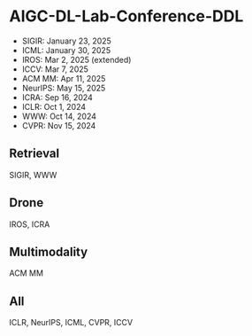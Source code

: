 # AIGC-DL-Lab-Conference-DDL

- SIGIR: January 23, 2025
- ICML: January 30, 2025
- IROS: Mar 2, 2025 (extended)
- ICCV: Mar 7, 2025
- ACM MM: Apr 11, 2025
- NeurIPS: May 15, 2025
- ICRA: Sep 16, 2024
- ICLR: Oct 1, 2024
- WWW: Oct 14, 2024
- CVPR: Nov 15, 2024


## Retrieval 
SIGIR, WWW

## Drone 
IROS, ICRA

## Multimodality
ACM MM

## All 
ICLR, NeurIPS, ICML, CVPR, ICCV
